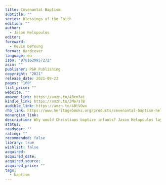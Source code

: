```yaml
---
title: Covenantal Baptism
subtitle: ""
series: Blessings of the Faith
edition: ""
author:
  - Jason Helopoulos
editor: 
foreward:
  - Kevin DeYoung
format: Hardcover
language: en
isbn: "9781629957272"
asin: ""
publisher: P&R Publishing
copyright: "2021"
release_date: 2021-09-22
pages: "160"
list_price: ""
website: ""
amazon_link: https://amzn.to/40cm3ai
kindle_link: https://amzn.to/3Mo7sTB
audible_link: https://amzn.to/40tVOwx
rhb_link: https://www.heritagebooks.org/products/covenantal-baptism-helopoulos.html
monergism_link: 
description: Why would Christians baptize infants? Jason Helopoulos lays out the Reformed perspective— the logic of baptism flows from a covenant-keeping God, who loves to bless his people. Informative and encouraging, this brief book will serve as a helpful primer and quick reference tool for parents, congregations, elders, and pastors.
status: 
readyear: ""
rating: ""
recommended: false
library: true
wishlist: false
acquired: 
acquired_date: 
acquired_source: 
acquired_price: ""
tags:
  - baptism
---
```

